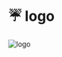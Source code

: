 # ☔ logo

![logo](https://cloud.githubusercontent.com/assets/1424573/19018274/3eabbec4-8818-11e6-8877-47699c740079.png)
